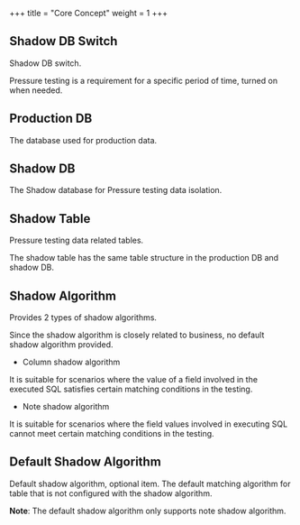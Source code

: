 +++
title = "Core Concept"
weight = 1
+++

## Shadow DB Switch

Shadow DB switch.

Pressure testing is a requirement for a specific period of time, turned on when needed.

## Production DB

The database used for production data.

## Shadow DB

The Shadow database for Pressure testing data isolation.

## Shadow Table

Pressure testing data related tables.

The shadow table has the same table structure in the production DB and shadow DB.

## Shadow Algorithm

Provides 2 types of shadow algorithms.

Since the shadow algorithm is closely related to business, no default shadow algorithm provided.

- Column shadow algorithm
  
It is suitable for scenarios where the value of a field involved in the executed SQL satisfies certain matching conditions in the testing.

- Note shadow algorithm

It is suitable for scenarios where the field values involved in executing SQL cannot meet certain matching conditions in the testing.

## Default Shadow Algorithm

Default shadow algorithm, optional item. The default matching algorithm for table that is not configured with the shadow algorithm.

**Note**: The default shadow algorithm only supports note shadow algorithm.
